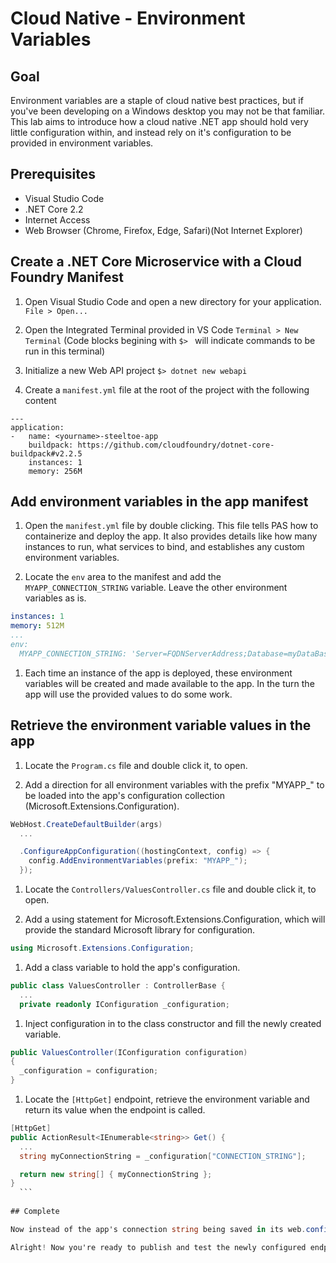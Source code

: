# Cloud Native - Environment Variables

## Goal

Environment variables are a staple of cloud native best practices, but if you've been developing on a Windows desktop you may not be that familiar. This lab aims to introduce how a cloud native .NET app should hold very little configuration within, and instead rely on it's configuration to be provided in environment variables.

## Prerequisites

- Visual Studio Code
- .NET Core 2.2
- Internet Access
- Web Browser (Chrome, Firefox, Edge, Safari)(Not Internet Explorer)

## Create a .NET Core Microservice with a Cloud Foundry Manifest

1. Open Visual Studio Code and open a new directory for your application. `File > Open...`

1. Open the Integrated Terminal provided in VS Code `Terminal > New Terminal` (Code blocks begining with `$> ` will indicate commands to be run in this terminal)

1. Initialize a new Web API project `$> dotnet new webapi`

1. Create a `manifest.yml` file at the root of the project with the following content

```
---
application:
-   name: <yourname>-steeltoe-app
    buildpack: https://github.com/cloudfoundry/dotnet-core-buildpack#v2.2.5
    instances: 1
    memory: 256M
```

## Add environment variables in the app manifest

1. Open the `manifest.yml` file by double clicking. This file tells PAS how to containerize and deploy the app. It also provides details like how many instances to run, what services to bind, and establishes any custom environment variables.

1. Locate the `env` area to the manifest and add the `MYAPP_CONNECTION_STRING` variable. Leave the other environment variables as is.
  ```yml
  instances: 1
  memory: 512M
  ...
  env:
    MYAPP_CONNECTION_STRING: 'Server=FQDNServerAddress;Database=myDataBase;User Id=myUsername;Password=myPassword;'
  ```

1. Each time an instance of the app is deployed, these environment variables will be created and made available to the app. In the turn the app will use the provided values to do some work.

## Retrieve the environment variable values in the app

1. Locate the `Program.cs` file and double click it, to open.

1. Add a direction for all environment variables with the prefix "MYAPP_" to be loaded into the app's configuration collection (Microsoft.Extensions.Configuration).
  ```cs
  WebHost.CreateDefaultBuilder(args)
    ...

    .ConfigureAppConfiguration((hostingContext, config) => {
      config.AddEnvironmentVariables(prefix: "MYAPP_");
    });
  ```

1. Locate the `Controllers/ValuesController.cs` file and double click it, to open.

1. Add a using statement for Microsoft.Extensions.Configuration, which will provide the standard Microsoft library for configuration.
```cs
using Microsoft.Extensions.Configuration;
```

1. Add a class variable to hold the app's configuration.
  ```cs
  public class ValuesController : ControllerBase {
    ...
    private readonly IConfiguration _configuration;
  ```

1. Inject configuration in to the class constructor and fill the newly created variable.
  ```cs
public ValuesController(IConfiguration configuration)
{
	_configuration = configuration;
}
  ```

1. Locate the `[HttpGet]` endpoint, retrieve the environment variable and return its value when the endpoint is called.
  ```cs
  [HttpGet]
  public ActionResult<IEnumerable<string>> Get() {
    ...
    string myConnectionString = _configuration["CONNECTION_STRING"];

    return new string[] { myConnectionString };
  }
    ```
    
## Complete

Now instead of the app's connection string being saved in its web.config or being hard coded in the app, it's being provided at run time. This opens quite a few cloud native "doors" for us. We can build the app once and move it through different spaces (or environments), each providing a different backing data store (in the form of a connection string).

Alright! Now you're ready to publish and test the newly configured endpoint.
